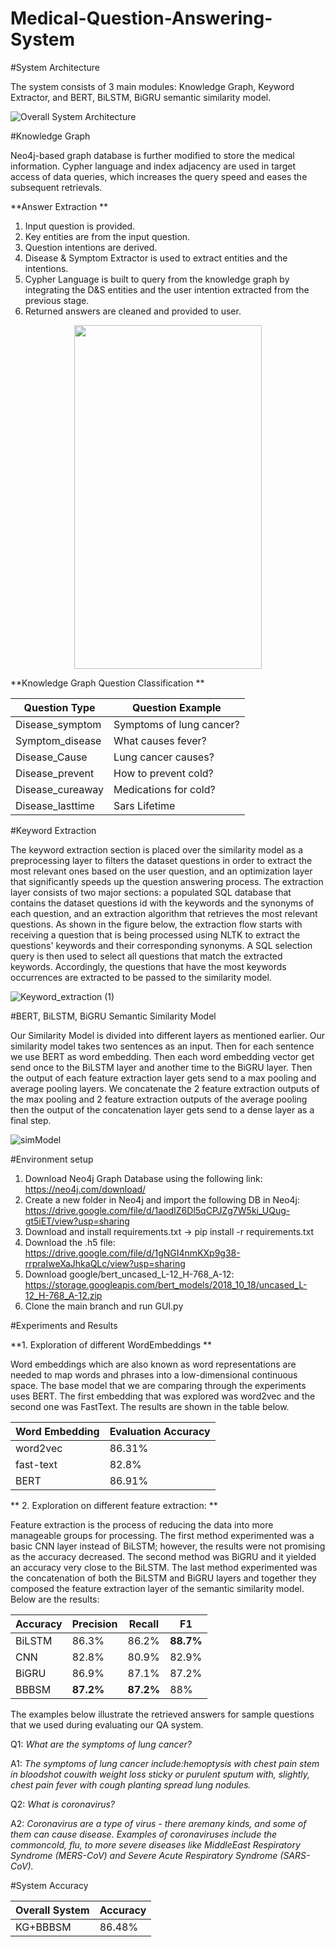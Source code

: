 # Medical-Question-Answering-System



#System Architecture

The system consists of 3 main modules: Knowledge Graph, Keyword Extractor, and BERT, BiLSTM, BiGRU semantic similarity model.

![Overall System Architecture](https://user-images.githubusercontent.com/39261594/119176328-41044d00-ba6b-11eb-8b44-5a247845b483.png)

#Knowledge Graph

Neo4j-based graph database is further modified to store the medical information. Cypher language and index adjacency are used in target access of data queries, which increases the query speed and eases the subsequent retrievals.

**Answer Extraction
**
1.	Input question is provided.
2.	Key entities are from the input question.
3.	Question intentions are derived.  
4.	Disease & Symptom Extractor is used to extract entities and the intentions.
5.	 Cypher Language is built to query from the knowledge graph by integrating the D&S entities and the user intention extracted from the previous stage.
6.	Returned answers are cleaned and provided to user. 

<p align="center">
<img src="https://user-images.githubusercontent.com/39261594/119187647-ea523f80-ba79-11eb-90ef-316e53b5330c.png" width="300" height="550">
</p>

**Knowledge Graph Question Classification
**

| Question Type  | Question Example |
| ------------- | ------------- |
| Disease_symptom  | Symptoms of lung cancer? |
| Symptom_disease | What causes fever? |
| Disease_Cause | Lung cancer causes? |
| Disease_prevent | How to prevent cold? |
| Disease_cureaway | Medications for cold? |
| Disease_lasttime | Sars Lifetime |



#Keyword Extraction

The keyword extraction section is placed over the similarity model as a preprocessing layer to filters the dataset questions in order to extract the most relevant ones based on the user question, and an optimization layer that significantly speeds up the question answering process. The extraction layer consists of two major sections: a populated SQL database that contains the dataset questions id with the keywords and the synonyms of each question, and an extraction algorithm that retrieves the most relevant questions. As shown in the figure below, the extraction flow starts with receiving a question that is being processed using NLTK to extract the questions' keywords and their corresponding synonyms. A SQL selection query is then used to select all questions that match the extracted keywords. Accordingly, the questions that have the most keywords occurrences are extracted to be passed to the similarity model.

![Keyword_extraction (1)](https://user-images.githubusercontent.com/39261594/119188040-69e00e80-ba7a-11eb-82c3-249b86d544a6.png)


#BERT, BiLSTM, BiGRU Semantic Similarity Model

Our Similarity Model is divided into different layers as mentioned earlier. Our similarity model takes two sentences as an input. Then for each sentence we use BERT as word embedding. Then each word embedding vector get send once to the BiLSTM layer and another time to the BiGRU layer. Then the output of each feature extraction layer gets send to a max pooling and average pooling layers. We concatenate the 2 feature extraction outputs of the max pooling and 2 feature extraction outputs of the average pooling then the output of the concatenation layer gets send to a dense layer as a final step.    

![simModel](https://user-images.githubusercontent.com/39261594/119187728-048c1d80-ba7a-11eb-9427-cca9b24ccf5e.png)

#Environment setup

1. Download Neo4j Graph Database using the following link: https://neo4j.com/download/
2. Create a new folder in Neo4j and import the following DB in Neo4j: https://drive.google.com/file/d/1aodIZ6Dl5qCPJZg7W5ki_UQug-gt5iET/view?usp=sharing
3. Download and install requirements.txt -> pip install -r requirements.txt
4. Download the .h5 file: https://drive.google.com/file/d/1gNGI4nmKXp9g38-rrpraIweXaJhkaQLc/view?usp=sharing
5. Download google/bert_uncased_L-12_H-768_A-12: https://storage.googleapis.com/bert_models/2018_10_18/uncased_L-12_H-768_A-12.zip
6. Clone the main branch and run GUI.py

#Experiments and Results

**1. Exploration of different WordEmbeddings
**

Word embeddings which are also known as word representations are needed to map words and phrases into a low-dimensional continuous space. The base model that we are comparing through the experiments  uses BERT. The first embedding that was explored was word2vec and the second one was FastText. The results are shown in the table below. 

| Word Embedding  | Evaluation Accuracy |
| ------------- | ------------- |
| word2vec  | 86.31% |
| fast-text | 82.8% |
| BERT | 86.91% |

** 2. Exploration on different feature extraction:
**

Feature extraction is the process of reducing the data into more manageable groups for processing. The first method experimented was a basic CNN layer instead of BiLSTM; however, the results were not promising as the accuracy decreased. The second method was BiGRU and it yielded an accuracy very close to the BiLSTM. The last method experimented was the concatenation of both the BiLSTM and BiGRU layers and together they composed the feature extraction layer of the semantic similarity model.  Below are the results:
 
| Accuracy  | Precision | Recall | F1 |
| ------------- | ------------- | ------------- | ------------- |
| BiLSTM  | 86.3% | 86.2% | **88.7%** | 87.4% |
| CNN | 82.8% | 80.9% | 82.9% | 81.9% |
| BiGRU | 86.9% | 87.1% | 87.2% | 87.1% |
| BBBSM | **87.2%** | **87.2%** | 88% | **87.6%** |

The  examples  below  illustrate  the  retrieved answers for sample questions that we used during evaluating our QA system.

Q1: _What are the symptoms of lung cancer?_

A1: _The   symptoms   of   lung   cancer   include:hemoptysis with chest pain stem in bloodshot couwith weight loss sticky or purulent sputum with, slightly, chest  pain  fever  with  cough  planting spread lung nodules._

Q2: _What is coronavirus?_

A2: _Coronavirus are a type of virus - there aremany kinds, and some of them can cause disease. Examples of coronaviruses include the commoncold,  flu,  to  more  severe  diseases  like  MiddleEast  Respiratory  Syndrome  (MERS-CoV)  and Severe Acute Respiratory Syndrome (SARS-CoV)._

#System Accuracy 

| Overall System  |  Accuracy |
| ------------- | ------------- |
| KG+BBBSM | 86.48% |
